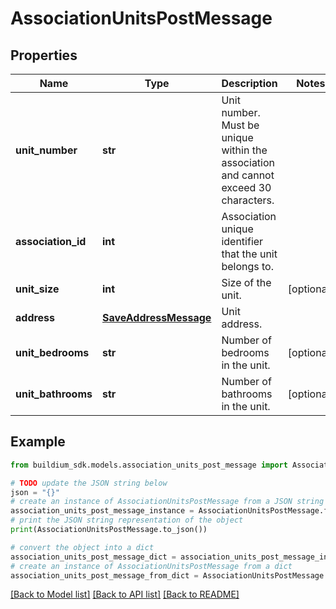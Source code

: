 # AssociationUnitsPostMessage


## Properties

Name | Type | Description | Notes
------------ | ------------- | ------------- | -------------
**unit_number** | **str** | Unit number. Must be unique within the association and cannot exceed 30 characters. | 
**association_id** | **int** | Association unique identifier that the unit belongs to. | 
**unit_size** | **int** | Size of the unit. | [optional] 
**address** | [**SaveAddressMessage**](SaveAddressMessage.md) | Unit address. | 
**unit_bedrooms** | **str** | Number of bedrooms in the unit. | [optional] 
**unit_bathrooms** | **str** | Number of bathrooms in the unit. | [optional] 

## Example

```python
from buildium_sdk.models.association_units_post_message import AssociationUnitsPostMessage

# TODO update the JSON string below
json = "{}"
# create an instance of AssociationUnitsPostMessage from a JSON string
association_units_post_message_instance = AssociationUnitsPostMessage.from_json(json)
# print the JSON string representation of the object
print(AssociationUnitsPostMessage.to_json())

# convert the object into a dict
association_units_post_message_dict = association_units_post_message_instance.to_dict()
# create an instance of AssociationUnitsPostMessage from a dict
association_units_post_message_from_dict = AssociationUnitsPostMessage.from_dict(association_units_post_message_dict)
```
[[Back to Model list]](../README.md#documentation-for-models) [[Back to API list]](../README.md#documentation-for-api-endpoints) [[Back to README]](../README.md)


